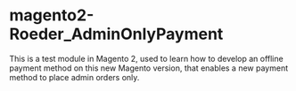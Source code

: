 # magento2-Roeder_AdminOnlyPayment
This is a test module in Magento 2, used to learn how to develop an offline payment method on this new Magento version, that enables a new payment method to place admin orders only.
